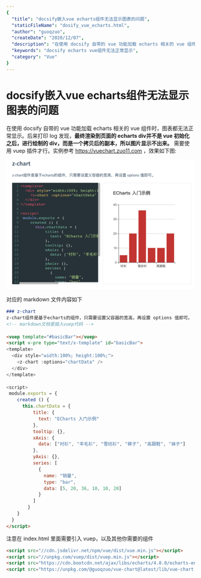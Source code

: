 ```yaml
---
{
  "title": "docsify嵌入vue echarts组件无法显示图表的问题",
  "staticFileName": "dosify_vue_echarts.html",
  "author": "guoqzuo",
  "createDate": "2020/12/07",
  "description": "在使用 docsify 自带的 vue 功能加载 echarts 相关的 vue 组件时，图表都无法正常显示。后来打印 log 发现，最终渲染到页面的 echarts div并不是 vue 初始化之后，进行绘制的 div，而是一个拷贝后的副本，所以图片显示不出来。 需要使用 vuep 插件才行。实例参考 https://vuechart.zuo11.com，效果如下图:",
  "keywords": "docsify echarts vue组件无法正常显示",
  "category": "Vue"
}
---
```

# docsify嵌入vue echarts组件无法显示图表的问题
在使用 docsify 自带的 vue 功能加载 echarts 相关的 vue 组件时，图表都无法正常显示。后来打印 log 发现，**最终渲染到页面的 echarts div并不是 vue 初始化之后，进行绘制的 div，而是一个拷贝后的副本，所以图片显示不出来。** 需要使用 vuep 插件才行。实例参考 https://vuechart.zuo11.com ，效果如下图:

![z_chart_doc.png](../../../images/blog/vue/z_chart_doc.png)

对应的 markdown 文件内容如下

```markdown
### z-chart
z-chart组件是基于echarts的组件，只需要设置父容器的宽高，再设置 options 值即可。
<!-- markdown文档里插入vuep代码 -->

<vuep template="#basicBar"></vuep>
<script v-pre type="text/x-template" id="basicBar">
<template>
  <div style="width:100%; height:100%;">
    <z-chart :options="chartData" />
  </div>
</template>

<script>
 module.exports = {
    created () {
      this.chartData = {
          title: {
            text: "ECharts 入门示例"
          },
          tooltip: {},
          xAxis: {
            data: ["衬衫", "羊毛衫", "雪纺衫", "裤子", "高跟鞋", "袜子"]
          },
          yAxis: {},
          series: [
            {
              name: "销量",
              type: "bar",
              data: [5, 20, 36, 10, 10, 20]
            }
          ]
        }
    }
  }
</script>
```
注意在 index.html 里面需要引入 vuep，以及其他你需要的组件
```html
<script src="//cdn.jsdelivr.net/npm/vue/dist/vue.min.js"></script>
<script src="//unpkg.com/vuep/dist/vuep.min.js"></script>
<script src="https://cdn.bootcdn.net/ajax/libs/echarts/4.8.0/echarts-en.common.min.js"></script>
<script src="https://unpkg.com/@guoqzuo/vue-chart@latest/lib/vue-chart.umd.min.js"></script>
```